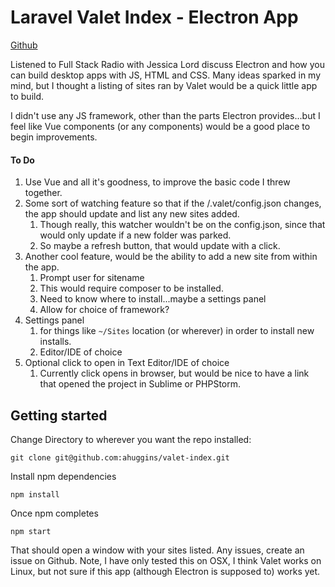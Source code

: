 # Laravel Valet Index - Electron App

[Github](http://github.com/ahuggins/valet-index)

Listened to Full Stack Radio with Jessica Lord discuss Electron and how you can build desktop apps with JS, HTML and CSS. Many ideas sparked in my mind, but I thought a listing of sites ran by Valet would be a quick little app to build.

I didn't use any JS framework, other than the parts Electron provides...but I feel like Vue components (or any components) would be a good place to begin improvements.

#### To Do
1. Use Vue and all it's goodness, to improve the basic code I threw together.
2. Some sort of watching feature so that if the /.valet/config.json changes, the app should update and list any new sites added.
    1. Though really, this watcher wouldn't be on the config.json, since that would only update if a new folder was parked.
    2. So maybe a refresh button, that would update with a click.
3. Another cool feature, would be the ability to add a new site from within the app.
    1. Prompt user for sitename
    2. This would require composer to be installed.
    3. Need to know where to install...maybe a settings panel
    4. Allow for choice of framework?
4. Settings panel
    1. for things like `~/Sites` location (or wherever) in order to install new installs.
    2. Editor/IDE of choice
5. Optional click to open in Text Editor/IDE of choice
    1. Currently click opens in browser, but would be nice to have a link that opened the project in Sublime or PHPStorm.

## Getting started

Change Directory to wherever you want the repo installed:

`git clone git@github.com:ahuggins/valet-index.git`

Install npm dependencies

`npm install`

Once npm completes

`npm start`

That should open a window with your sites listed. Any issues, create an issue on Github. Note, I have only tested this on OSX, I think Valet works on Linux, but not sure if this app (although Electron is supposed to) works yet.


